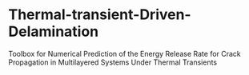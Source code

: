 # Thermal-transient-Driven-Delamination
Toolbox for Numerical Prediction of the Energy Release Rate for Crack Propagation in Multilayered Systems Under Thermal Transients
